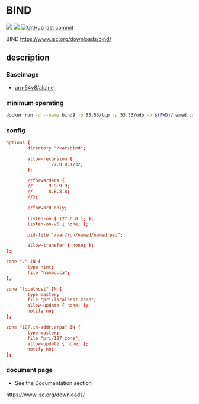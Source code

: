 # BIND

[![](https://images.microbadger.com/badges/image/kometchtech/bind.svg)](https://microbadger.com/images/kometchtech/bind "Get your own image badge on microbadger.com")
[![](https://images.microbadger.com/badges/version/kometchtech/bind.svg)](https://microbadger.com/images/kometchtech/bind "Get your own version badge on microbadger.com")
[![GitHub last commit](https://img.shields.io/github/last-commit/google/skia.svg)](https://github.com/kometchtech/docker-build/tree/master/bind9)

BIND <https://www.isc.org/downloads/bind/>

## description

### Baseimage

- [arm64v8/alpine](https://hub.docker.com/r/arm64v8/alpine/)

### minimum operating

```bash
docker run -d --name bind9 -p 53:53/tcp -p 53:53/udp -v ${PWD}/named.conf:/etc/bind/named.conf kometchtech/bind9
```

### config

```conf
options {
        directory "/var/bind";

        allow-recursion {
                127.0.0.1/32;
        };

        //forwarders {
        //      9.9.9.9;
        //      8.8.8.8;
        //};

        //forward only;

        listen-on { 127.0.0.1; };
        listen-on-v6 { none; };

        pid-file "/var/run/named/named.pid";

        allow-transfer { none; };
};

zone "." IN {
        type hint;
        file "named.ca";
};

zone "localhost" IN {
        type master;
        file "pri/localhost.zone";
        allow-update { none; };
        notify no;
};

zone "127.in-addr.arpa" IN {
        type master;
        file "pri/127.zone";
        allow-update { none; };
        notify no;
};
```

### document page

- See the Documentation section

<https://www.isc.org/downloads/>
